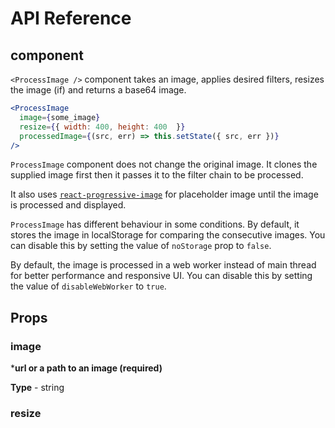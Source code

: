 # API Reference

## <ProcessImage /> component

`<ProcessImage />` component takes an image, applies desired filters, resizes the image (if) and returns a base64 image.

```jsx
<ProcessImage 
  image={some_image} 
  resize={{ width: 400, height: 400  }} 
  processedImage={(src, err) => this.setState({ src, err })}
/>
```

`ProcessImage` component does not change the original image. It clones the supplied image first then it passes it to the filter chain to be processed.

It also uses [`react-progressive-image`]() for placeholder image until the image is processed and displayed. 

`ProcessImage` has different behaviour in some conditions. By default, it stores the image in localStorage for comparing the consecutive images. You can disable this by setting the value of  `noStorage` prop to `false`.

By default, the image is processed in a web worker instead of main thread for better performance and responsive UI. You can disable this by setting the value of `disableWebWorker` to `true`.

## Props

### image

***url or a path to an image (required)**

**Type** - string

### resize   

